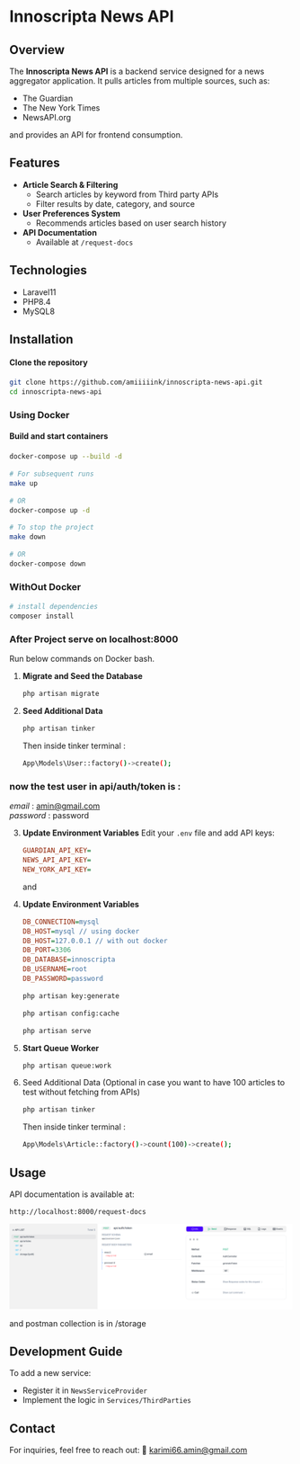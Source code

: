 # Innoscripta News API

## Overview

The **Innoscripta News API** is a backend service designed for a news aggregator application. It pulls articles from
multiple sources, such as:

- The Guardian
- The New York Times
- NewsAPI.org

and provides an API for frontend consumption.


## Features

- **Article Search & Filtering**
    - Search articles by keyword from Third party APIs
    - Filter results by date, category, and source
- **User Preferences System**
    - Recommends articles based on user search history
- **API Documentation**
    - Available at `/request-docs`

## Technologies

- Laravel11
- PHP8.4
- MySQL8

## Installation

#### Clone the repository
```bash
git clone https://github.com/amiiiiink/innoscripta-news-api.git
cd innoscripta-news-api
```

### Using Docker

#### Build and start containers
```bash
docker-compose up --build -d
```

```bash
# For subsequent runs
make up   
```

```bash
# OR
docker-compose up -d
```

```bash
# To stop the project
make down  
```

```bash
# OR
docker-compose down
```

### WithOut Docker

```bash
# install dependencies
composer install
```



### After Project serve on localhost:8000

 Run below commands on Docker bash.

1. **Migrate and Seed the Database**

   ```bash
   php artisan migrate
   ```
   

2. **Seed Additional Data**
   ```bash
   php artisan tinker
   ```
   Then inside tinker terminal :
   ```bash
   App\Models\User::factory()->create();
   ```
   
### now the test user in api/auth/token is : 

 *email* : amin@gmail.com \
 *password* : password

3. **Update Environment Variables**
   Edit your `.env` file and add API keys:
   ```ini
   GUARDIAN_API_KEY=
   NEWS_API_API_KEY=
   NEW_YORK_API_KEY=
   ```
   
   and

4. **Update Environment Variables**
     ```ini
     DB_CONNECTION=mysql
     DB_HOST=mysql // using docker
     DB_HOST=127.0.0.1 // with out docker
     DB_PORT=3306
     DB_DATABASE=innoscripta
     DB_USERNAME=root
     DB_PASSWORD=password
   ```
   ```bash
   php artisan key:generate
   ```
   ```bash
   php artisan config:cache
   ```
   ```bash
   php artisan serve
   ```
5. **Start Queue Worker**
   ```bash
   php artisan queue:work
   ```

6. Seed Additional Data (Optional in case you want to have 100 articles to test without fetching from APIs)
   ```bash
   php artisan tinker
   ```
   Then inside tinker terminal :
   ```bash
   App\Models\Article::factory()->count(100)->create();
   ```
   
## Usage

API documentation is available at:

```
http://localhost:8000/request-docs
```
![Screenshot](public/screen.png)


and postman collection is in /storage
## Development Guide

To add a new service:

- Register it in `NewsServiceProvider`
- Implement the logic in `Services/ThirdParties`

## Contact

For inquiries, feel free to reach out:
📧 [karimi66.amin@gmail.com](mailto:karimi66.amin@gmail.com)

